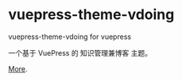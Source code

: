 # vuepress-theme-vdoing

vuepress-theme-vdoing for vuepress

一个基于 VuePress 的 知识管理兼博客 主题。

[More](https://github.com/xugaoyi/vuepress-theme-vdoing#readme).
